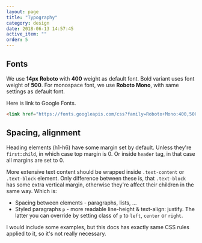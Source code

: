 ```yaml
---
layout: page
title: "Typography"
category: design
date: 2018-06-13 14:57:45
active_item: ""
order: 5
---
```


## Fonts

We use **14px** **Roboto** with **400** weight as default font. Bold variant uses font weight of **500**.
For monospace font, we use **Roboto Mono**, with same settings as default font.

Here is link to Google Fonts.

```html
<link href="https://fonts.googleapis.com/css?family=Roboto+Mono:400,500|Roboto:400,400i,500,500i&amp;subset=latin-ext" rel="stylesheet">
```

## Spacing, alignment

Heading elements (h1-h6) have some margin set by default. Unless they're `first:child`, in which case top margin is 0. Or inside `header` tag, in that case all margins are set to 0.

More extensive text content should be wrapped inside `.text-content` or `.text-block` element. Only difference between these is, that `.text-block` has some extra vertical margin, otherwise they're affect their children in the same way. Which is:
- Spacing between elements - paragraphs, lists, ...
- Styled paragraphs `p` - more readable line-height & text-align: justify. The latter you can override by setting class of `p` to `left`, `center` or `right`.

I would include some examples, but this docs has exactly same CSS rules applied to it, so it's not really necessary.
